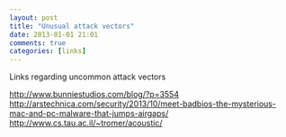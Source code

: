 ```yaml
---
layout: post
title: "Unusual attack vectors"
date: 2013-01-01 21:01
comments: true
categories: [links]
---
```


Links regarding uncommon attack vectors

<!--more-->

http://www.bunniestudios.com/blog/?p=3554
http://arstechnica.com/security/2013/10/meet-badbios-the-mysterious-mac-and-pc-malware-that-jumps-airgaps/
http://www.cs.tau.ac.il/~tromer/acoustic/

